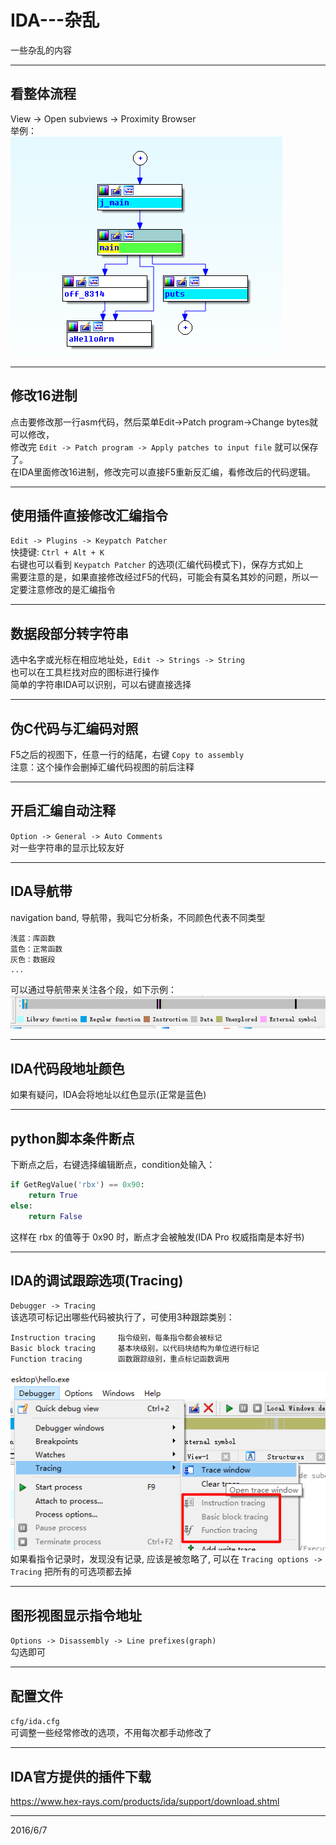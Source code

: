 # IDA---杂乱

一些杂乱的内容  

- - -
## 看整体流程
View -> Open subviews -> Proximity Browser  
举例：  
![proximity_browser](images/proximity_browser.png)  


- - -
## 修改16进制
点击要修改那一行asm代码，然后菜单Edit->Patch program->Change bytes就可以修改，  
修改完 `Edit -> Patch program -> Apply patches to input file` 就可以保存了。  
在IDA里面修改16进制，修改完可以直接F5重新反汇编，看修改后的代码逻辑。  


- - -
## 使用插件直接修改汇编指令
`Edit -> Plugins -> Keypatch Patcher`  
快捷键: `Ctrl + Alt + K`  
右键也可以看到 `Keypatch Patcher` 的选项(汇编代码模式下)，保存方式如上  
需要注意的是，如果直接修改经过F5的代码，可能会有莫名其妙的问题，所以一定要注意修改的是汇编指令  


- - -
## 数据段部分转字符串
选中名字或光标在相应地址处，`Edit -> Strings -> String`  
也可以在工具栏找对应的图标进行操作  
简单的字符串IDA可以识别，可以右键直接选择  


- - -
## 伪C代码与汇编码对照
F5之后的视图下，任意一行的结尾，右键 `Copy to assembly`  
注意：这个操作会删掉汇编代码视图的前后注释  


- - -
## 开启汇编自动注释
`Option -> General -> Auto Comments`  
对一些字符串的显示比较友好  


- - -
## IDA导航带
navigation band, 导航带，我叫它分析条，不同颜色代表不同类型  
```
浅蓝：库函数  
蓝色：正常函数  
灰色：数据段  
... 
```
可以通过导航带来关注各个段，如下示例：  
![导航带](images/navigation_band.png)  


- - -
## IDA代码段地址颜色
如果有疑问，IDA会将地址以红色显示(正常是蓝色)  


- - -
## python脚本条件断点
下断点之后，右键选择编辑断点，condition处输入：  
```python
if GetRegValue('rbx') == 0x90:
    return True
else:
    return False
```
这样在 rbx 的值等于 0x90 时，断点才会被触发(IDA Pro 权威指南是本好书)  


- - -
## IDA的调试跟踪选项(Tracing)
`Debugger -> Tracing`  
该选项可标记出哪些代码被执行了，可使用3种跟踪类别：  
```
Instruction tracing     指令级别，每条指令都会被标记
Basic block tracing     基本块级别，以代码块结构为单位进行标记
Function tracing        函数跟踪级别，重点标记函数调用
```
![trace type](images/tracing.png)  
如果看指令记录时，发现没有记录, 应该是被忽略了, 可以在 `Tracing options -> Tracing` 把所有的可选项都去掉  


- - -
## 图形视图显示指令地址
`Options -> Disassembly -> Line prefixes(graph)`  
勾选即可  


- - -
## 配置文件
`cfg/ida.cfg`  
可调整一些经常修改的选项，不用每次都手动修改了  


- - -
## IDA官方提供的插件下载
https://www.hex-rays.com/products/ida/support/download.shtml  


- - -
2016/6/7  
